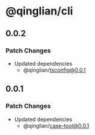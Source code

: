 # @qinglian/cli

## 0.0.2

### Patch Changes

- Updated dependencies
  - @qinglian/tsconfig@0.0.1

## 0.0.1

### Patch Changes

- Updated dependencies
  - @qinglian/case-tool@0.0.1
